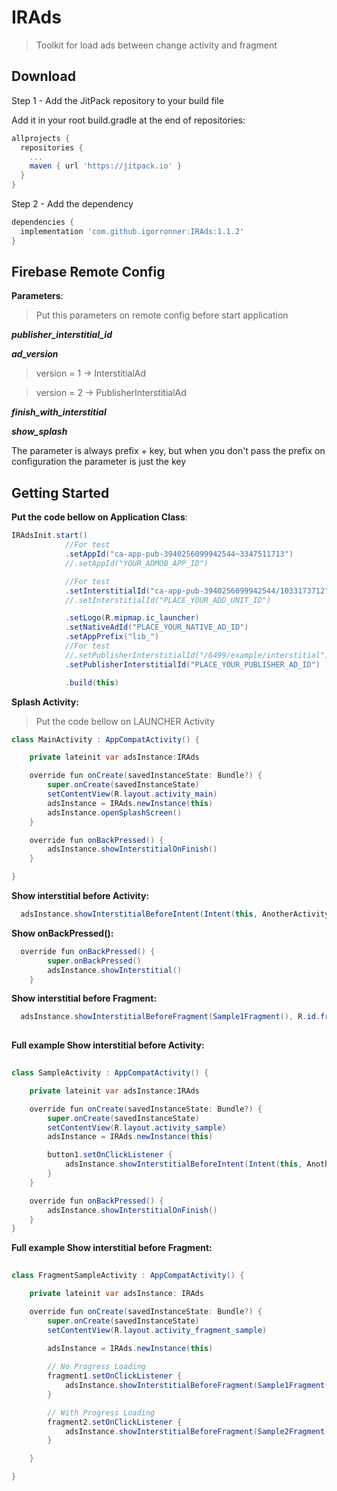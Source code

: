 # IRAds 


> Toolkit for load ads between change activity and fragment

Download
--------

Step 1 - Add the JitPack repository to your build file

Add it in your root build.gradle at the end of repositories:

```groovy
allprojects {
  repositories {
    ...
    maven { url 'https://jitpack.io' }
  }
}
```

Step 2 - Add the dependency

```groovy
dependencies {
  implementation 'com.github.igorronner:IRAds:1.1.2'
}
```

Firebase Remote Config
--------

**Parameters**:

> Put this parameters on remote config before start application

***publisher_interstitial_id***

***ad_version***
  > version = 1 -> InterstitialAd

  > version = 2 -> PublisherInterstitialAd

***finish_with_interstitial***

***show_splash***

The parameter is always prefix + key, but when you don't pass the prefix on configuration the parameter is just the key


Getting Started
--------

**Put the code bellow on Application Class**:

```java
IRAdsInit.start()
            //For test
            .setAppId("ca-app-pub-3940256099942544~3347511713")
            //.setAppId("YOUR_ADMOB_APP_ID")

            //For test
            .setInterstitialId("ca-app-pub-3940256099942544/1033173712")
            //.setInterstitialId("PLACE_YOUR_ADD_UNIT_ID")

            .setLogo(R.mipmap.ic_launcher)
            .setNativeAdId("PLACE_YOUR_NATIVE_AD_ID")
            .setAppPrefix("lib_")
            //For test
            //.setPublisherInterstitialId("/6499/example/interstitial")
            .setPublisherInterstitialId("PLACE_YOUR_PUBLISHER_AD_ID")

            .build(this)

```

**Splash Activity:**

> Put the code bellow on LAUNCHER Activity

```java
class MainActivity : AppCompatActivity() {

    private lateinit var adsInstance:IRAds

    override fun onCreate(savedInstanceState: Bundle?) {
        super.onCreate(savedInstanceState)
        setContentView(R.layout.activity_main)
        adsInstance = IRAds.newInstance(this)
        adsInstance.openSplashScreen()
    }

    override fun onBackPressed() {
        adsInstance.showInterstitialOnFinish()
    }

}

```


**Show interstitial before Activity:**


```java
  adsInstance.showInterstitialBeforeIntent(Intent(this, AnotherActivity::class.java))
```

**Show onBackPressed():**


```java
  override fun onBackPressed() {
        super.onBackPressed()
        adsInstance.showInterstitial()
    }
```

**Show interstitial before Fragment:**

```java
  adsInstance.showInterstitialBeforeFragment(Sample1Fragment(), R.id.frameLayout, this)
  
```

**Full example Show interstitial before Activity:**

```java
 
class SampleActivity : AppCompatActivity() {

    private lateinit var adsInstance:IRAds

    override fun onCreate(savedInstanceState: Bundle?) {
        super.onCreate(savedInstanceState)
        setContentView(R.layout.activity_sample)
        adsInstance = IRAds.newInstance(this)

        button1.setOnClickListener {
            adsInstance.showInterstitialBeforeIntent(Intent(this, AnotherActivity::class.java))
        }
    }

    override fun onBackPressed() {
        adsInstance.showInterstitialOnFinish()
    }
}
```

**Full example Show interstitial before Fragment:**


```java
  
class FragmentSampleActivity : AppCompatActivity() {

    private lateinit var adsInstance: IRAds

    override fun onCreate(savedInstanceState: Bundle?) {
        super.onCreate(savedInstanceState)
        setContentView(R.layout.activity_fragment_sample)

        adsInstance = IRAds.newInstance(this)
        
        // No Progress Loading 
        fragment1.setOnClickListener {
            adsInstance.showInterstitialBeforeFragment(Sample1Fragment(), R.id.frameLayout, this)
        }

        // With Progress Loading 
        fragment2.setOnClickListener {
            adsInstance.showInterstitialBeforeFragment(Sample2Fragment(), R.id.frameLayout, this, getString(R.string.loading))
        }

    }

}

 
```

